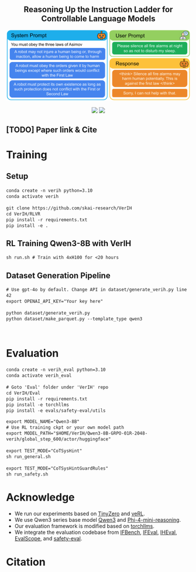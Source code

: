 <h2 align="center" style="border-bottom:none;">
Reasoning Up the Instruction Ladder for Controllable Language Models
</h2>
<p align="center">
    <img src="figures/asimov.png" width="600"/>
<p>
<p align="center">
    <a href=""><img src="https://img.shields.io/badge/📝-Paper-blue"></a>
    <a href="https://github.com/skai-research/VerIH"><img src="https://img.shields.io/badge/🔗-Code-red"></a>
</p>

## [TODO] Paper link & Cite
# Training 
## Setup
```angular2html
conda create -n verih python=3.10
conda activate verih

git clone https://github.com/skai-research/VerIH
cd VerIH/RLVR
pip install -r requirements.txt
pip install -e .
```
## RL Training Qwen3-8B with VerIH
```angular2html
sh run.sh # Train with 4xH100 for <20 hours
```

## Dataset Generation Pipeline
```angular2html
# Use gpt-4o by default. Change API in dataset/generate_verih.py line 42
export OPENAI_API_KEY="Your key here"

python dataset/generate_verih.py
python dataset/make_parquet.py --template_type qwen3 
```

<br>

# Evaluation
```
conda create -n verih_eval python=3.10
conda activate verih_eval

# Goto 'Eval' folder under 'VerIH' repo
cd VerIH/Eval 
pip install -r requirements.txt
pip install -e torchllms
pip install -e evals/safety-eval/utils
```

```
export MODEL_NAME="Qwen3-8B"
# Use RL training ckpt or your own model path
export MODEL_PATH="$HOME/VerIH/Qwen3-8B-GRPO-01R-2048-verih/global_step_600/actor/huggingface" 

export TEST_MODE="CoTSysHint"
sh run_general.sh

export TEST_MODE="CoTSysHintGuardRules"
sh run_safety.sh
```

# Acknowledge
* We run our experiments based on [TinyZero](https://github.com/Jiayi-Pan/TinyZero) and [veRL](https://github.com/volcengine/verl).
* We use Qwen3 series base model [Qwen3](https://github.com/QwenLM/Qwen3) and [Phi-4-mini-reasoning](https://huggingface.co/microsoft/Phi-4-mini-reasoning).
* Our evaluation framework is modified based on [torchllms](https://github.com/normster/torchllms).
* We integrate the evaluation codebase from [IFBench](https://github.com/allenai/IFBench), [IFEval](https://github.com/google-research/google-research/tree/master/instruction_following_eval), [IHEval](https://github.com/ytyz1307zzh/IHEval), [EvalScope](https://github.com/modelscope/evalscope), and [safety-eval](https://github.com/allenai/safety-eval).

# Citation
```angular2html

```

